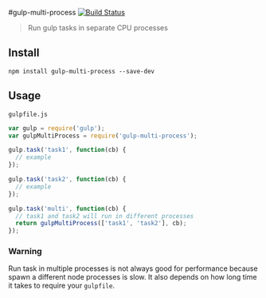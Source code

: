 #gulp-multi-process
[![Build Status](https://travis-ci.org/juanfran/gulp-multi-process.svg)](https://travis-ci.org/juanfran/gulp-multi-process)
> Run gulp tasks in separate CPU processes


## Install

```shell
npm install gulp-multi-process --save-dev
```

## Usage

`gulpfile.js`
```js
var gulp = require('gulp');
var gulpMultiProcess = require('gulp-multi-process');

gulp.task('task1', function(cb) {
  // example
});

gulp.task('task2', function(cb) {
  // example
});

gulp.task('multi', function(cb) {
  // task1 and task2 will run in different processes
  return gulpMultiProcess(['task1', 'task2'], cb);
});
```

### Warning

Run task in multiple processes is not always good for performance because spawn a different node processes is slow. It also depends on how long time it takes to require your `gulpfile`.
